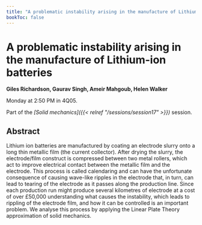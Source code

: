 ```yaml
---
title: "A problematic instability arising in the manufacture of Lithium-ion batteries"
bookToc: false
---
```


# A problematic instability arising in the manufacture of Lithium-ion batteries

**Giles Richardson, Gaurav Singh, Ameir Mahgoub, Helen Walker**

Monday at 2:50 PM in 4Q05.

Part of the *[Solid mechanics]({{< relref "/sessions/session17" >}})* session.

## Abstract

Lithium ion batteries are manufactured by coating an electrode slurry onto a long thin metallic film (the current collector). After drying the slurry, the electrode/film construct is compressed between two metal rollers, which act to improve electrical contact between the metallic film and the electrode. This process is called calendaring and can have the unfortunate consequence of causing wave-like ripples in the electrode that, in turn, can lead to tearing of the electrode as it passes along the production line. Since each production run might produce several kilometres of electrode at a cost of over £50,000 understanding what causes the instability, which leads to rippling of the electrode film, and how it can be controlled is an important problem. We analyse this process by applying the Linear Plate Theory approximation of solid mechanics.


